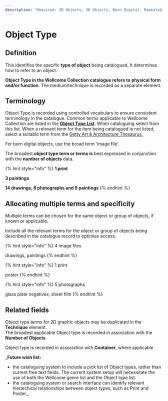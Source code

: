 ```yaml
---
description: 'Required: 2D Objects, 3D Objects, Born Digital. Repeatable'
---
```


# Object Type

## Definition

This identifies the specific **type of object** being catalogued. It determines how to refer to an object. 

**Object Type in the Wellcome Collection catalogue refers to** **physical form and/or function**. The medium/technique is recorded as a separate element. 

## Terminology

Object Type is recorded using controlled vocabulary to ensure consistent terminology in the catalogue.  Common terms applicable to Wellcome Collection are listed in the [**Object Type List**](object-type-list.md). When cataloguing select from this list. When a relevant term for the item being catalogued is not listed, select a suitable term from the [Getty Art & Architecture Thesaurus.](https://www.getty.edu/research/tools/vocabularies/aat/) 

For born digital objects, use the broad term 'image file'.

The broadest **object type term or terms is** best expressed in conjunction with the **number of objects** data.

{% hint style="info" %}
**1 print** 

**3 paintings**

**14 drawings, 8 photographs and 9 paintings**
{% endhint %}

## Allocating multiple terms and specificity

Multiple terms can be chosen for the same object or group of objects, if known or applicable.

‌Include all the relevant terms for the object or group of objects being described in the catalogue record to optimise access.

{% hint style="info" %}
4 image files 

drawings, paintings
{% endhint %}



{% hint style="info" %}
1 print

poster
{% endhint %}



{% hint style="info" %}
5 photographs

glass plate negatives, sheet film 
{% endhint %}

## **Related fields**

Object type terms for 2D graphic objects may be duplicated in the **Technique** element.   
The broadest applicable Object type is recorded in association with the **Number of Objects**

Object type is recorded in association with **Container**, where applicable  



_**Future wish list:**   
- the cataloguing system to include a pick list of Object types, rather than current free text fields. The current system setup will necessitate the use of both the Wellcome genre list and the Object type list.  
- the cataloguing system or search interface can identify relevant hierarchical relationships between object types, such as Print and Poster._


